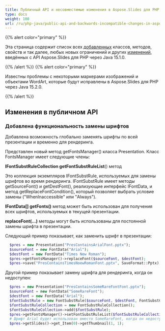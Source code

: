 ```yaml
---
title: Публичный API и несовместимые изменения в Aspose.Slides для PHP через Java 15.1.0
type: docs
weight: 100
url: /ru/php-java/public-api-and-backwards-incompatible-changes-in-aspose-slides-for-java-15-1-0/
---
```


{{% alert color="primary" %}} 

Эта страница содержит список всех [добавленных](/slides/ru/php-java/public-api-and-backwards-incompatible-changes-in-aspose-slides-for-java-15-1-0/) классов, методов, свойств и так далее, любых новых ограничений и других [изменений](/slides/ru/php-java/public-api-and-backwards-incompatible-changes-in-aspose-slides-for-java-15-1-0/), введённых с API Aspose.Slides для PHP через Java 15.1.0.

{{% /alert %}} {{% alert color="primary" %}} 

Известны проблемы с некоторыми маркерами изображений и объектами WordArt, которые будут исправлены в Aspose.Slides для PHP через Java 15.2.0.

{{% /alert %}} 
## **Изменения в публичном API**
### **Добавлена функциональность замены шрифтов**
Добавлена возможность глобально заменять шрифты по всей презентации и временно для рендеринга.

Представлен новый метод getFontsManager() класса Presentation. Класс FontsManager имеет следующие члены:

**IFontSubstRuleCollection getFontSubstRuleList**() метод

Это коллекция экземпляров IFontSubstRule, используемых для замены шрифтов во время рендеринга. IFontSubstRule имеет методы getSourceFont() и getDestFont(), реализующие интерфейс IFontData, и метод getReplaceFontCondition(), который позволяет выбрать условие замены ("WhenInaccessible" или "Always").

**IFontData[] getFonts()** метод может быть использован для получения всех шрифтов, используемых в текущей презентации.

**replaceFont(...)** методы могут быть использованы для постоянной замены шрифта в презентации. 

Следующий пример показывает, как заменить шрифт в презентации:

```php
  $pres = new Presentation("PresContainsArialFont.pptx");
  $sourceFont = new FontData("Arial");
  $destFont = new FontData("Times New Roman");
  $pres->getFontsManager()->replaceFont($sourceFont, $destFont);
  $pres->save("PresContainsTimesNoewRomanFont.pptx", SaveFormat::Pptx);
```

Другой пример показывает замену шрифта для рендеринга, когда он недоступен:

```php
  $pres = new Presentation("PresContainsSomeRareFontFont.pptx");
  $sourceFont = new FontData("SomeRareFont");
  $destFont = new FontData("Arial");
  $fontSubstRule = new FontSubstRule($sourceFont, $destFont, FontSubstCondition->WhenInaccessible);
  $fontSubstRuleCollection = new FontSubstRuleCollection();
  $fontSubstRuleCollection->add($fontSubstRule);
  $pres->getFontsManager()->setFontSubstRuleList($fontSubstRuleCollection);
  # Шрифт Arial будет использован вместо SomeRareFont, когда он недоступен
  $pres->getSlides()->get_Item(0)->getThumbnail(1, 1);
```